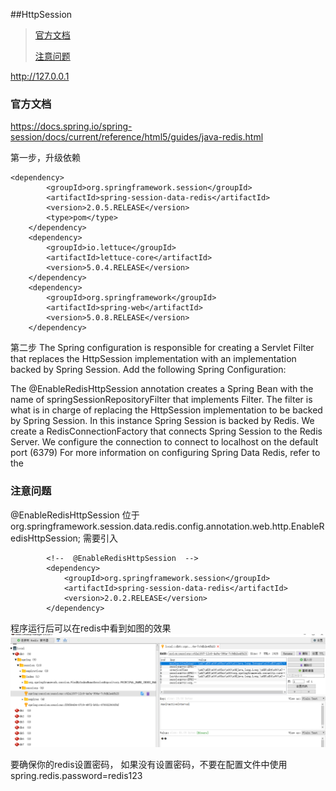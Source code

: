 ##HttpSession


> [官方文档](#official_docs)
>
> [注意问题](#notes_faq)
>

http://127.0.0.1
### 官方文档<a name="official_docs"></a>
https://docs.spring.io/spring-session/docs/current/reference/html5/guides/java-redis.html  


第一步，升级依赖
```
<dependency>
		<groupId>org.springframework.session</groupId>
		<artifactId>spring-session-data-redis</artifactId>
		<version>2.0.5.RELEASE</version>
		<type>pom</type>
	</dependency>
	<dependency>
		<groupId>io.lettuce</groupId>
		<artifactId>lettuce-core</artifactId>
		<version>5.0.4.RELEASE</version>
	</dependency>
	<dependency>
		<groupId>org.springframework</groupId>
		<artifactId>spring-web</artifactId>
		<version>5.0.8.RELEASE</version>
	</dependency>
```

第二步
The Spring configuration is responsible for creating a Servlet Filter that replaces the HttpSession implementation with an implementation backed by Spring Session. Add the following Spring Configuration:

The @EnableRedisHttpSession annotation creates a Spring Bean with the name of springSessionRepositoryFilter that implements Filter. The filter is what is in charge of replacing the HttpSession implementation to be backed by Spring Session. In this instance Spring Session is backed by Redis.
	We create a RedisConnectionFactory that connects Spring Session to the Redis Server. We configure the connection to connect to localhost on the default port (6379) For more information on configuring Spring Data Redis, refer to the 
 
### 注意问题<a name="notes_faq"></a>
@EnableRedisHttpSession 位于org.springframework.session.data.redis.config.annotation.web.http.EnableRedisHttpSession; 
需要引入  
```
        <!--  @EnableRedisHttpSession  -->
        <dependency>
            <groupId>org.springframework.session</groupId>
            <artifactId>spring-session-data-redis</artifactId>
            <version>2.0.2.RELEASE</version>
        </dependency> 

```

程序运行后可以在redis中看到如图的效果  
![redis中的效果](./docs/redis_httpsession.png)


要确保你的redis设置密码， 如果没有设置密码，不要在配置文件中使用spring.redis.password=redis123


 

 
